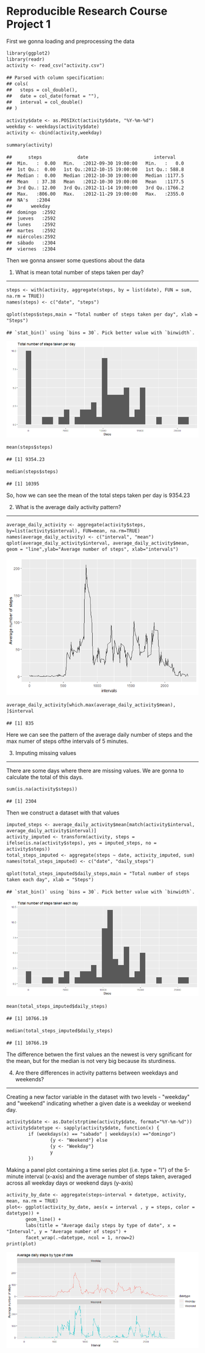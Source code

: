 Reproducible Research Course Project 1
======================================

First we gonna loading and preprocessing the data

    library(ggplot2)
    library(readr)
    activity <- read_csv("activity.csv")

    ## Parsed with column specification:
    ## cols(
    ##   steps = col_double(),
    ##   date = col_date(format = ""),
    ##   interval = col_double()
    ## )

    activity$date <- as.POSIXct(activity$date, "%Y-%m-%d")
    weekday <- weekdays(activity$date)
    activity <- cbind(activity,weekday)

    summary(activity)

    ##      steps             date                        interval     
    ##  Min.   :  0.00   Min.   :2012-09-30 19:00:00   Min.   :   0.0  
    ##  1st Qu.:  0.00   1st Qu.:2012-10-15 19:00:00   1st Qu.: 588.8  
    ##  Median :  0.00   Median :2012-10-30 19:00:00   Median :1177.5  
    ##  Mean   : 37.38   Mean   :2012-10-30 19:00:00   Mean   :1177.5  
    ##  3rd Qu.: 12.00   3rd Qu.:2012-11-14 19:00:00   3rd Qu.:1766.2  
    ##  Max.   :806.00   Max.   :2012-11-29 19:00:00   Max.   :2355.0  
    ##  NA's   :2304                                                   
    ##       weekday    
    ##  domingo  :2592  
    ##  jueves   :2592  
    ##  lunes    :2592  
    ##  martes   :2592  
    ##  miércoles:2592  
    ##  sábado   :2304  
    ##  viernes  :2304

Then we gonna answer some questions about the data

1. What is mean total number of steps taken per day?
----------------------------------------------------

    steps <- with(activity, aggregate(steps, by = list(date), FUN = sum, na.rm = TRUE))
    names(steps) <- c("date", "steps")

    qplot(steps$steps,main = "Total number of steps taken per day", xlab = "Steps")

    ## `stat_bin()` using `bins = 30`. Pick better value with `binwidth`.

![](PA1_template_files/figure-markdown_strict/histogram1-1.png)

    mean(steps$steps)

    ## [1] 9354.23

    median(steps$steps)

    ## [1] 10395

So, how we can see the mean of the total steps taken per day is 9354.23

2. What is the average daily activity pattern?
----------------------------------------------

    average_daily_activity <- aggregate(activity$steps, by=list(activity$interval), FUN=mean, na.rm=TRUE)
    names(average_daily_activity) <- c("interval", "mean")
    qplot(average_daily_activity$interval, average_daily_activity$mean, geom = "line",ylab="Average number of steps", xlab="intervals")

![](PA1_template_files/figure-markdown_strict/unnamed-chunk-4-1.png)

    average_daily_activity[which.max(average_daily_activity$mean), ]$interval

    ## [1] 835

Here we can see the pattern of the average daily number of steps and the
max numer of steps ofthe intervals of 5 minutes.

3. Imputing missing values
--------------------------

There are some days where there are missing values. We are gonna to
calculate the total of this days.

    sum(is.na(activity$steps))

    ## [1] 2304

Then we construct a dataset with that values

    imputed_steps <- average_daily_activity$mean[match(activity$interval, average_daily_activity$interval)]
    activity_imputed <- transform(activity, steps = ifelse(is.na(activity$steps), yes = imputed_steps, no = activity$steps))
    total_steps_imputed <- aggregate(steps ~ date, activity_imputed, sum)
    names(total_steps_imputed) <- c("date", "daily_steps")

    qplot(total_steps_imputed$daily_steps,main = "Total number of steps taken each day", xlab = "Steps")

    ## `stat_bin()` using `bins = 30`. Pick better value with `binwidth`.

![](PA1_template_files/figure-markdown_strict/timeplot1-1.png)

    mean(total_steps_imputed$daily_steps)

    ## [1] 10766.19

    median(total_steps_imputed$daily_steps)

    ## [1] 10766.19

The difference betwen the first values an the newest is very sgnificant
for the mean, but for the median is not very big because its sturdiness.

4. Are there differences in activity patterns between weekdays and weekends?
----------------------------------------------------------------------------

Creating a new factor variable in the dataset with two levels -
"weekday" and "weekend" indicating whether a given date is a weekday or
weekend day.

    activity$date <- as.Date(strptime(activity$date, format="%Y-%m-%d"))
    activity$datetype <- sapply(activity$date, function(x) {
            if (weekdays(x) == "sabado" | weekdays(x) =="domingo") 
                    {y <- "Weekend"} else 
                    {y <- "Weekday"}
                    y
            })

Making a panel plot containing a time series plot (i.e. type = "l") of
the 5-minute interval (x-axis) and the average number of steps taken,
averaged across all weekday days or weekend days (y-axis)

    activity_by_date <- aggregate(steps~interval + datetype, activity, mean, na.rm = TRUE)
    plot<- ggplot(activity_by_date, aes(x = interval , y = steps, color = datetype)) +
           geom_line() +
           labs(title = "Average daily steps by type of date", x = "Interval", y = "Average number of steps") +
           facet_wrap(.~datetype, ncol = 1, nrow=2)
    print(plot)

![](PA1_template_files/figure-markdown_strict/timeplot2-1.png)
